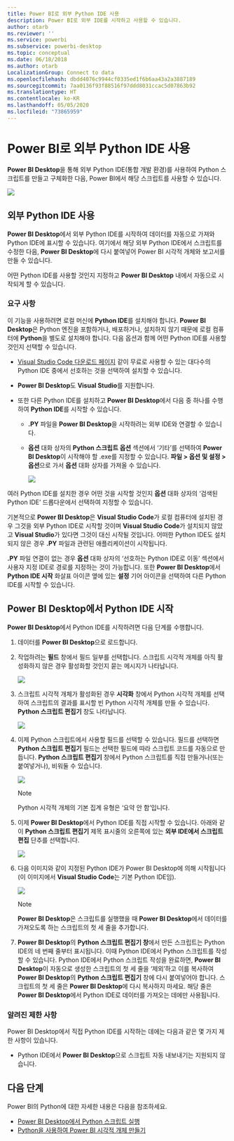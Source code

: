 ```yaml
---
title: Power BI로 외부 Python IDE 사용
description: Power BI로 외부 IDE를 시작하고 사용할 수 있습니다.
author: otarb
ms.reviewer: ''
ms.service: powerbi
ms.subservice: powerbi-desktop
ms.topic: conceptual
ms.date: 06/18/2018
ms.author: otarb
LocalizationGroup: Connect to data
ms.openlocfilehash: dbdd4076c9944cf0335ed1f6b6aa43a2a3887189
ms.sourcegitcommit: 7aa0136f93f88516f97ddd8031ccac5d07863b92
ms.translationtype: HT
ms.contentlocale: ko-KR
ms.lasthandoff: 05/05/2020
ms.locfileid: "73865959"
---
```

# <a name="use-an-external-python-ide-with-power-bi"></a>Power BI로 외부 Python IDE 사용
**Power BI Desktop**을 통해 외부 Python IDE(통합 개발 환경)를 사용하여 Python 스크립트를 만들고 구체화한 다음, Power BI에서 해당 스크립트를 사용할 수 있습니다.

![](media/desktop-python-ide/python-ide-1.png)

## <a name="enable-an-external-python-ide"></a>외부 Python IDE 사용
**Power BI Desktop**에서 외부 Python IDE를 시작하여 데이터를 자동으로 가져와 Python IDE에 표시할 수 있습니다. 여기에서 해당 외부 Python IDE에서 스크립트를 수정한 다음, **Power BI Desktop**에 다시 붙여넣어 Power BI 시각적 개체와 보고서를 만들 수 있습니다.

어떤 Python IDE를 사용할 것인지 지정하고 **Power BI Desktop** 내에서 자동으로 시작되게 할 수 있습니다.

### <a name="requirements"></a>요구 사항
이 기능을 사용하려면 로컬 머신에 **Python IDE**를 설치해야 합니다. **Power BI Desktop**은 Python 엔진을 포함하거나, 배포하거나, 설치하지 않기 때문에 로컬 컴퓨터에 **Python**을 별도로 설치해야 합니다. 다음 옵션과 함께 어떤 Python IDE를 사용할 것인지 선택할 수 있습니다.

* [Visual Studio Code 다운로드 페이지](https://code.visualstudio.com/download/) 같이 무료로 사용할 수 있는 대다수의 Python IDE 중에서 선호하는 것을 선택하여 설치할 수 있습니다.
* **Power BI Desktop**도 **Visual Studio**를 지원합니다.
* 또한 다른 Python IDE를 설치하고 **Power BI Desktop**에서 다음 중 하나를 수행하여 **Python IDE**를 시작할 수 있습니다.
  
  * **.PY** 파일을 **Power BI Desktop**을 시작하려는 외부 IDE와 연결할 수 있습니다.
  * **옵션** 대화 상자의 **Python 스크립트 옵션** 섹션에서 ‘기타’를 선택하여 **Power BI Desktop**이 시작해야 할 .exe를 지정할 수 있습니다.  **파일 > 옵션 및 설정 > 옵션**으로 가서 **옵션** 대화 상자를 가져올 수 있습니다.
    
    ![](media/desktop-python-ide/python-ide-2.png)

여러 Python IDE를 설치한 경우 어떤 것을 시작할 것인지 **옵션** 대화 상자의 ‘검색된 Python IDE’ 드롭다운에서 선택하여 지정할 수 있습니다. 

기본적으로 **Power BI Desktop**은 **Visual Studio Code**가 로컬 컴퓨터에 설치된 경우 그것을 외부 Python IDE로 시작할 것이며 **Visual Studio Code**가 설치되지 않았고 **Visual Studio**가 있다면 그것이 대신 시작될 것입니다. 어떠한 Python IDE도 설치되지 않은 경우 **.PY** 파일과 관련된 애플리케이션이 시작됩니다.

**.PY** 파일 연결이 없는 경우 **옵션** 대화 상자의 ‘선호하는 Python IDE로 이동’ 섹션에서 사용자 지정 IDE로 경로를 지정하는 것이 가능합니다.  또한 **Power BI Desktop**에서 **Python IDE 시작** 화살표 아이콘 옆에 있는 **설정** 기어 아이콘을 선택하여 다른 Python IDE를 시작할 수 있습니다.

## <a name="launch-a-python-ide-from-power-bi-desktop"></a>Power BI Desktop에서 Python IDE 시작
**Power BI Desktop**에서 Python IDE를 시작하려면 다음 단계를 수행합니다.

1. 데이터를 **Power BI Desktop**으로 로드합니다.
2. 작업하려는 **필드** 창에서 필드 일부를 선택합니다. 스크립트 시각적 개체를 아직 활성화하지 않은 경우 활성화할 것인지 묻는 메시지가 나타납니다.
   
   ![](media/desktop-python-ide/python-ide-3.png)
3. 스크립트 시각적 개체가 활성화된 경우 **시각화** 창에서 Python 시각적 개체를 선택하여 스크립트의 결과를 표시할 빈 Python 시각적 개체를 만들 수 있습니다. **Python 스크립트 편집기** 창도 나타납니다.
   
   ![](media/desktop-python-ide/python-ide-4.png)
4. 이제 Python 스크립트에서 사용할 필드를 선택할 수 있습니다. 필드를 선택하면 **Python 스크립트 편집기** 필드는 선택한 필드에 따라 스크립트 코드를 자동으로 만듭니다. **Python 스크립트 편집기** 창에서 Python 스크립트를 직접 만들거나(또는 붙여넣거나), 비워둘 수 있습니다.
   
   ![](media/desktop-python-ide/python-ide-5.png)
   
   > [!NOTE]
   > Python 시각적 개체의 기본 집계 유형은 ‘요약 안 함’입니다. 
   > 
   > 
5. 이제 **Power BI Desktop**에서 Python IDE를 직접 시작할 수 있습니다. 아래와 같이 **Python 스크립트 편집기** 제목 표시줄의 오른쪽에 있는 **외부 IDE에서 스크립트 편집** 단추를 선택합니다.
   
   ![](media/desktop-python-ide/python-ide-6.png)
6. 다음 이미지와 같이 지정된 Python IDE가 Power BI Desktop에 의해 시작됩니다(이 이미지에서 **Visual Studio Code**는 기본 Python IDE임).
   
   ![](media/desktop-python-ide/python-ide-7.png)
   
   > [!NOTE]
   > **Power BI Desktop**은 스크립트를 실행했을 때 **Power BI Desktop**에서 데이터를 가져오도록 하는 스크립트의 첫 세 줄을 추가합니다.
   > 
   > 
7. **Power BI Desktop**의 **Python 스크립트 편집기 창**에서 만든 스크립트는 Python IDE의 네 번째 줄부터 표시됩니다. 이때 Python IDE에서 Python 스크립트를 작성할 수 있습니다. Python IDE에서 Python 스크립트 작성을 완료하면, **Power BI Desktop**이 자동으로 생성한 스크립트의 첫 세 줄을 ‘제외’하고 이를 복사하여 **Power BI Desktop**의 **Python 스크립트 편집기** 창에 다시 붙여넣어야 합니다.  스크립트의 첫 세 줄은 **Power BI Desktop**에 다시 복사하지 마세요. 해당 줄은 **Power BI Desktop**에서 Python IDE로 데이터를 가져오는 데에만 사용됩니다.

### <a name="known-limitations"></a>알려진 제한 사항
Power BI Desktop에서 직접 Python IDE를 시작하는 데에는 다음과 같은 몇 가지 제한 사항이 있습니다.

* Python IDE에서 **Power BI Desktop**으로 스크립트 자동 내보내기는 지원되지 않습니다.

## <a name="next-steps"></a>다음 단계
Power BI의 Python에 대한 자세한 내용은 다음을 참조하세요.

* [Power BI Desktop에서 Python 스크립트 실행](desktop-python-scripts.md)
* [Python을 사용하여 Power BI 시각적 개체 만들기](desktop-python-visuals.md)

